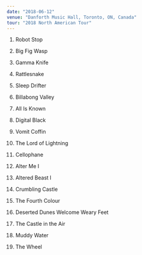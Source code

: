 ```yaml
---
date: "2018-06-12"
venue: "Danforth Music Hall, Toronto, ON, Canada"
tour: "2018 North American Tour"
---
```



 1. Robot Stop

 2. Big Fig Wasp

 3. Gamma Knife

 4. Rattlesnake

 5. Sleep Drifter

 6. Billabong Valley

 7. All Is Known

 8. Digital Black

 9. Vomit Coffin

10. The Lord of Lightning

11. Cellophane

12. Alter Me I

13. Altered Beast I

14. Crumbling Castle

15. The Fourth Colour

16. Deserted Dunes Welcome Weary Feet

17. The Castle in the Air

18. Muddy Water

19. The Wheel


